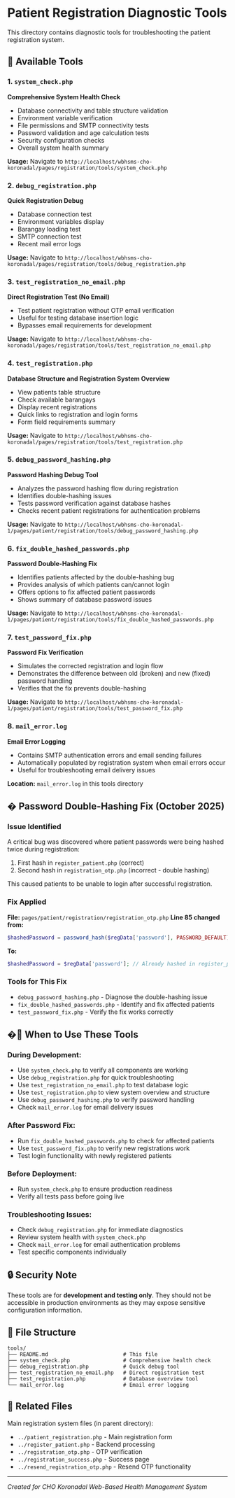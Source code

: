 # Patient Registration Diagnostic Tools

This directory contains diagnostic tools for troubleshooting the patient registration system.

## 🔧 Available Tools

### 1. `system_check.php`
**Comprehensive System Health Check**
- Database connectivity and table structure validation
- Environment variable verification
- File permissions and SMTP connectivity tests
- Password validation and age calculation tests
- Security configuration checks
- Overall system health summary

**Usage:** Navigate to `http://localhost/wbhsms-cho-koronadal/pages/registration/tools/system_check.php`

### 2. `debug_registration.php`
**Quick Registration Debug**
- Database connection test
- Environment variables display
- Barangay loading test
- SMTP connection test
- Recent mail error logs

**Usage:** Navigate to `http://localhost/wbhsms-cho-koronadal/pages/registration/tools/debug_registration.php`

### 3. `test_registration_no_email.php`
**Direct Registration Test (No Email)**
- Test patient registration without OTP email verification
- Useful for testing database insertion logic
- Bypasses email requirements for development

**Usage:** Navigate to `http://localhost/wbhsms-cho-koronadal/pages/registration/tools/test_registration_no_email.php`

### 4. `test_registration.php`
**Database Structure and Registration System Overview**
- View patients table structure
- Check available barangays
- Display recent registrations
- Quick links to registration and login forms
- Form field requirements summary

**Usage:** Navigate to `http://localhost/wbhsms-cho-koronadal/pages/registration/tools/test_registration.php`

### 5. `debug_password_hashing.php`
**Password Hashing Debug Tool**
- Analyzes the password hashing flow during registration
- Identifies double-hashing issues
- Tests password verification against database hashes
- Checks recent patient registrations for authentication problems

**Usage:** Navigate to `http://localhost/wbhsms-cho-koronadal-1/pages/patient/registration/tools/debug_password_hashing.php`

### 6. `fix_double_hashed_passwords.php`
**Password Double-Hashing Fix**
- Identifies patients affected by the double-hashing bug
- Provides analysis of which patients can/cannot login
- Offers options to fix affected patient passwords
- Shows summary of database password issues

**Usage:** Navigate to `http://localhost/wbhsms-cho-koronadal-1/pages/patient/registration/tools/fix_double_hashed_passwords.php`

### 7. `test_password_fix.php`
**Password Fix Verification**
- Simulates the corrected registration and login flow
- Demonstrates the difference between old (broken) and new (fixed) password handling
- Verifies that the fix prevents double-hashing

**Usage:** Navigate to `http://localhost/wbhsms-cho-koronadal-1/pages/patient/registration/tools/test_password_fix.php`

### 8. `mail_error.log`
**Email Error Logging**
- Contains SMTP authentication errors and email sending failures
- Automatically populated by registration system when email errors occur
- Useful for troubleshooting email delivery issues

**Location:** `mail_error.log` in this tools directory

## � Password Double-Hashing Fix (October 2025)

### Issue Identified
A critical bug was discovered where patient passwords were being hashed twice during registration:
1. First hash in `register_patient.php` (correct)
2. Second hash in `registration_otp.php` (incorrect - double hashing)

This caused patients to be unable to login after successful registration.

### Fix Applied
**File:** `pages/patient/registration/registration_otp.php`
**Line 85 changed from:**
```php
$hashedPassword = password_hash($regData['password'], PASSWORD_DEFAULT);
```
**To:**
```php
$hashedPassword = $regData['password']; // Already hashed in register_patient.php
```

### Tools for This Fix
- `debug_password_hashing.php` - Diagnose the double-hashing issue
- `fix_double_hashed_passwords.php` - Identify and fix affected patients
- `test_password_fix.php` - Verify the fix works correctly

## �📝 When to Use These Tools

### During Development:
- Use `system_check.php` to verify all components are working
- Use `debug_registration.php` for quick troubleshooting
- Use `test_registration_no_email.php` to test database logic
- Use `test_registration.php` to view system overview and structure
- Use `debug_password_hashing.php` to verify password handling
- Check `mail_error.log` for email delivery issues

### After Password Fix:
- Run `fix_double_hashed_passwords.php` to check for affected patients
- Use `test_password_fix.php` to verify new registrations work
- Test login functionality with newly registered patients

### Before Deployment:
- Run `system_check.php` to ensure production readiness
- Verify all tests pass before going live

### Troubleshooting Issues:
- Check `debug_registration.php` for immediate diagnostics
- Review system health with `system_check.php`
- Check `mail_error.log` for email authentication problems
- Test specific components individually

## 🔒 Security Note

These tools are for **development and testing only**. They should not be accessible in production environments as they may expose sensitive configuration information.

## 📁 File Structure

```
tools/
├── README.md                        # This file
├── system_check.php                 # Comprehensive health check
├── debug_registration.php           # Quick debug tool
├── test_registration_no_email.php   # Direct registration test
├── test_registration.php            # Database overview tool
└── mail_error.log                   # Email error logging
```

## 🔗 Related Files

Main registration system files (in parent directory):
- `../patient_registration.php` - Main registration form
- `../register_patient.php` - Backend processing
- `../registration_otp.php` - OTP verification
- `../registration_success.php` - Success page
- `../resend_registration_otp.php` - Resend OTP functionality

---
*Created for CHO Koronadal Web-Based Health Management System*